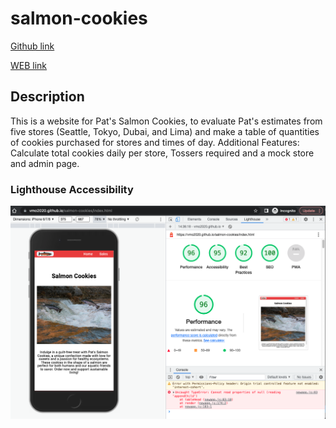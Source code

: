 # salmon-cookies

[Github link](https://github.com/VMO2020/salmon-cookies)

[WEB link](https://vmo2020.github.io/salmon-cookies/index.html)

## Description

This is a website for Pat's Salmon Cookies, to evaluate Pat's estimates from five stores (Seattle, Tokyo, Dubai, and Lima) and make a table of quantities of cookies purchased for stores and times of day.
Additional Features: Calculate total cookies daily per store, Tossers required and a mock store and admin page.

### Lighthouse Accessibility

![Lighthouse](images/Lighthouse.png)
